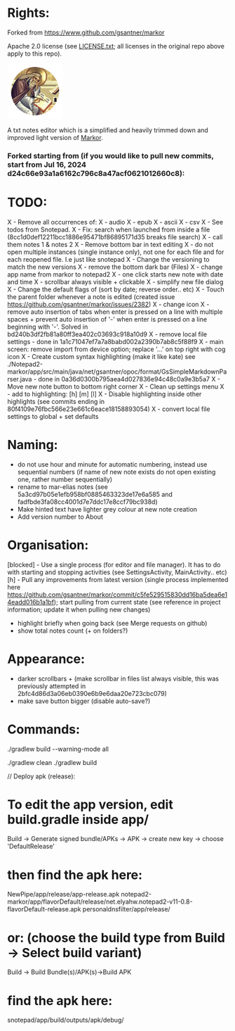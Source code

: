 # Rights:

Forked from https://www.github.com/gsantner/markor

Apache 2.0 license (see [LICENSE.txt](./LICENSE.txt); all licenses in the original repo above apply to this repo).

<img src="./icon/icon.png" alt="icon" width="25%" />

A txt notes editor which is a simplified and heavily trimmed down and improved light version of [Markor](https://www.github.com/gsantner/markor).

### Forked starting from (if you would like to pull new commits, start from Jul 16, 2024 d24c66e93a1a6162c796c8a47acf0621012660c8):

# TODO:
X - Remove all occurrences of:
X - audio
X - epub
X - ascii
X - csv
X - See todos from Snotepad.
X - Fix: search when launched from inside a file (8cc1d0def12211bcc1886e95471bf86895171d35 breaks file search)
X - call them notes 1 & notes 2
X - Remove bottom bar in text editing
X - do not open multiple instances (single instance only), not one for each file and for each reopened file. I.e just like snotepad
X - Change the versioning to match the new versions
X - remove the bottom dark bar (Files)
X - change app name from markor to notepad2
X - one click starts new note with date and time
X - scrollbar always visible + clickable
X - simplify new file dialog
X - Change the default flags of (sort by date; reverse order.. etc)
X - Touch the parent folder whenever a note is edited (created issue https://github.com/gsantner/markor/issues/2382)
X - change icon
X - remove auto insertion of tabs when enter is pressed on a line with multiple spaces + prevent auto insertion of '-' when enter is pressed on a line beginning with '-'. Solved in bd240b3df2fb81a80ff3ea402c03693c918a10d9
X - remove local file settings - done in 1a1c71047ef7a7a8babd002a2390b7ab8c5f88f9
X - main screen: remove import from device option; replace '...' on top right with cog icon
X - Create custom syntax highlighting (make it like kate) see ./Notepad2-markor/app/src/main/java/net/gsantner/opoc/format/GsSimpleMarkdownParser.java - done in 0a36d0300b795aea4d027836e94c48c0a9e3b5a7
X - Move new note button to bottom right corner
X - Clean up settings menu
X - add to highlighting: [h] [m] [l]
X - Disable highlighting inside other highlights (see commits ending in 80f4109e76fbc566e23e661c6eace18158893054)
X - convert local file settings to global + set defaults

# Naming:
- do not use hour and minute for automatic numbering, instead use sequential numbers (if name of new note exists do not open existing one, rather number sequentially)
- rename to mar-elias notes (see 5a3cd97b05e1efb958bf0885463323de17e6a585 and fadfbde3fa08cc4001d7e7ddc17e8ccf79bc938d)
- Make hinted text have lighter grey colour at new note creation
- Add version number to About

# Organisation:
[blocked] - Use a single process (for editor and file manager). It has to do with starting and stopping activities (see SettingsActivity, MainActivity.. etc)
[h] - Pull any improvements from latest version (single process implemented here https://github.com/gsantner/markor/commit/c5fe529515830dd16ba5dea6e14eadd016b1a1bf); start pulling from current state (see reference in project information; update it when pulling new changes)
- highlight briefly when going back (see Merge requests on github)
- show total notes count (+ on folders?)

# Appearance:
- darker scrollbars + (make scrollbar in files list always visible, this was previously attempted in 2bfc4d86d3a06eb0390e6b9e6daa20e723cbc079)
- make save button bigger (disable auto-save?)

# Commands:
./gradlew build --warning-mode all

./gradlew clean
./gradlew build

// Deploy apk (release):
# To edit the app version, edit build.gradle inside app/
Build -> Generate signed bundle/APKs -> APK -> create new key -> choose 'DefaultRelease'
# then find the apk here:
NewPipe/app/release/app-release.apk
notepad2-markor/app/flavorDefault/release/net.elyahw.notepad2-v11-0.8-flavorDefault-release.apk
personaldnsfilter/app/release/
# or: (choose the build type from Build -> Select build variant)
Build -> Build Bundle(s)/APK(s)->Build APK
# find the apk here:
snotepad/app/build/outputs/apk/debug/
